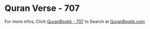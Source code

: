 # Quran Verse - 707 

For more infos, Click [QuranBookk - 707](https://www.quranbookk.com/quran/search?q=707) to Search at [QuranBookk.com](http://quranbookk.com/)
